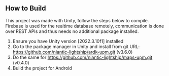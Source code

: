 ## How to Build

This project was made with Unity, follow the steps below to compile. Firebase is used for the realtime database remotely, communication is done over REST APIs and thus needs no additional package installed.

1. Ensure you have Unity version [2022.3.10f1] installed
2. Go to the package manager in Unity and install from git URL: https://github.com/niantic-lightship/ardk-upm.git (v3.6.0)
3. Do the same for https://github.com/niantic-lightship/maps-upm.git (v0.4.0)
4. Build the project for Android
